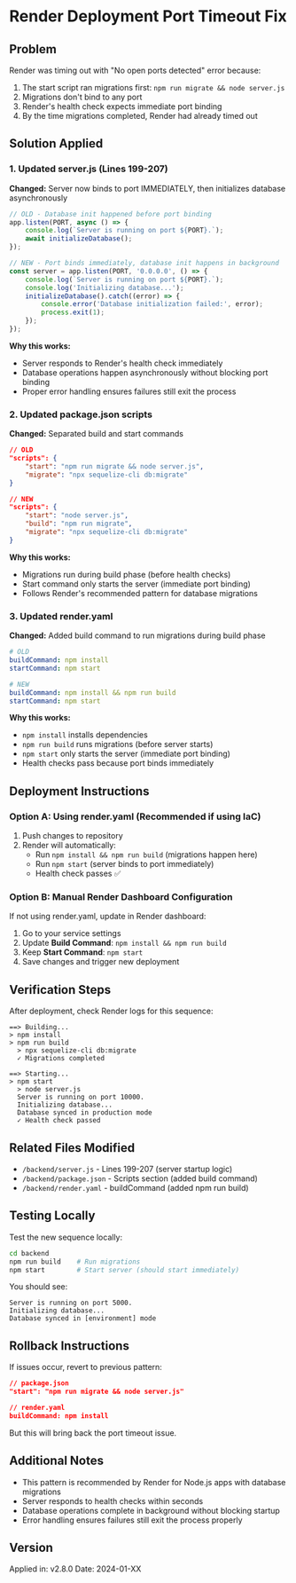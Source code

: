 # Render Deployment Port Timeout Fix

## Problem
Render was timing out with "No open ports detected" error because:
1. The start script ran migrations first: `npm run migrate && node server.js`
2. Migrations don't bind to any port
3. Render's health check expects immediate port binding
4. By the time migrations completed, Render had already timed out

## Solution Applied

### 1. Updated server.js (Lines 199-207)
**Changed:** Server now binds to port IMMEDIATELY, then initializes database asynchronously

```javascript
// OLD - Database init happened before port binding
app.listen(PORT, async () => {
    console.log(`Server is running on port ${PORT}.`);
    await initializeDatabase();
});

// NEW - Port binds immediately, database init happens in background
const server = app.listen(PORT, '0.0.0.0', () => {
    console.log(`Server is running on port ${PORT}.`);
    console.log('Initializing database...');
    initializeDatabase().catch((error) => {
        console.error('Database initialization failed:', error);
        process.exit(1);
    });
});
```

**Why this works:**
- Server responds to Render's health check immediately
- Database operations happen asynchronously without blocking port binding
- Proper error handling ensures failures still exit the process

### 2. Updated package.json scripts
**Changed:** Separated build and start commands

```json
// OLD
"scripts": {
    "start": "npm run migrate && node server.js",
    "migrate": "npx sequelize-cli db:migrate"
}

// NEW
"scripts": {
    "start": "node server.js",
    "build": "npm run migrate",
    "migrate": "npx sequelize-cli db:migrate"
}
```

**Why this works:**
- Migrations run during build phase (before health checks)
- Start command only starts the server (immediate port binding)
- Follows Render's recommended pattern for database migrations

### 3. Updated render.yaml
**Changed:** Added build command to run migrations during build phase

```yaml
# OLD
buildCommand: npm install
startCommand: npm start

# NEW
buildCommand: npm install && npm run build
startCommand: npm start
```

**Why this works:**
- `npm install` installs dependencies
- `npm run build` runs migrations (before server starts)
- `npm start` only starts the server (immediate port binding)
- Health checks pass because port binds immediately

## Deployment Instructions

### Option A: Using render.yaml (Recommended if using IaC)
1. Push changes to repository
2. Render will automatically:
   - Run `npm install && npm run build` (migrations happen here)
   - Run `npm start` (server binds to port immediately)
   - Health check passes ✅

### Option B: Manual Render Dashboard Configuration
If not using render.yaml, update in Render dashboard:
1. Go to your service settings
2. Update **Build Command**: `npm install && npm run build`
3. Keep **Start Command**: `npm start`
4. Save changes and trigger new deployment

## Verification Steps

After deployment, check Render logs for this sequence:
```
==> Building...
> npm install
> npm run build
  > npx sequelize-cli db:migrate
  ✓ Migrations completed

==> Starting...
> npm start
  > node server.js
  Server is running on port 10000.
  Initializing database...
  Database synced in production mode
  ✓ Health check passed
```

## Related Files Modified
- `/backend/server.js` - Lines 199-207 (server startup logic)
- `/backend/package.json` - Scripts section (added build command)
- `/backend/render.yaml` - buildCommand (added npm run build)

## Testing Locally
Test the new sequence locally:
```bash
cd backend
npm run build    # Run migrations
npm start        # Start server (should start immediately)
```

You should see:
```
Server is running on port 5000.
Initializing database...
Database synced in [environment] mode
```

## Rollback Instructions
If issues occur, revert to previous pattern:
```json
// package.json
"start": "npm run migrate && node server.js"

// render.yaml
buildCommand: npm install
```

But this will bring back the port timeout issue.

## Additional Notes
- This pattern is recommended by Render for Node.js apps with database migrations
- Server responds to health checks within seconds
- Database operations complete in background without blocking startup
- Error handling ensures failures still exit the process properly

## Version
Applied in: v2.8.0
Date: 2024-01-XX
